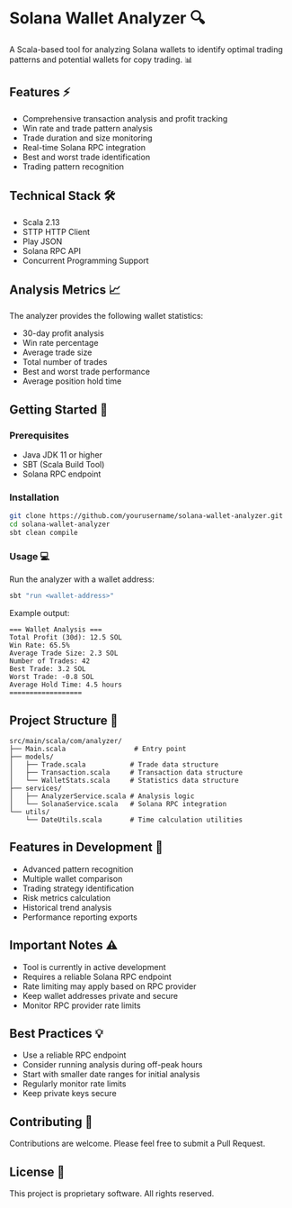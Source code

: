 # Solana Wallet Analyzer 🔍

A Scala-based tool for analyzing Solana wallets to identify optimal trading patterns and potential wallets for copy trading. 📊

## Features ⚡

- Comprehensive transaction analysis and profit tracking
- Win rate and trade pattern analysis
- Trade duration and size monitoring
- Real-time Solana RPC integration
- Best and worst trade identification
- Trading pattern recognition

## Technical Stack 🛠️

- Scala 2.13
- STTP HTTP Client
- Play JSON
- Solana RPC API
- Concurrent Programming Support

## Analysis Metrics 📈

The analyzer provides the following wallet statistics:
- 30-day profit analysis
- Win rate percentage
- Average trade size
- Total number of trades
- Best and worst trade performance
- Average position hold time

## Getting Started 🚀

### Prerequisites

- Java JDK 11 or higher
- SBT (Scala Build Tool)
- Solana RPC endpoint

### Installation

```bash
git clone https://github.com/yourusername/solana-wallet-analyzer.git
cd solana-wallet-analyzer
sbt clean compile
```

### Usage 💻

Run the analyzer with a wallet address:
```bash
sbt "run <wallet-address>"
```

Example output:
```
=== Wallet Analysis ===
Total Profit (30d): 12.5 SOL
Win Rate: 65.5%
Average Trade Size: 2.3 SOL
Number of Trades: 42
Best Trade: 3.2 SOL
Worst Trade: -0.8 SOL
Average Hold Time: 4.5 hours
==================
```

## Project Structure 📁

```
src/main/scala/com/analyzer/
├── Main.scala                 # Entry point
├── models/
│   ├── Trade.scala           # Trade data structure
│   ├── Transaction.scala     # Transaction data structure
│   └── WalletStats.scala     # Statistics data structure
├── services/
│   ├── AnalyzerService.scala # Analysis logic
│   └── SolanaService.scala   # Solana RPC integration
└── utils/
    └── DateUtils.scala       # Time calculation utilities
```

## Features in Development 🔄

- Advanced pattern recognition
- Multiple wallet comparison
- Trading strategy identification
- Risk metrics calculation
- Historical trend analysis
- Performance reporting exports

## Important Notes ⚠️

- Tool is currently in active development
- Requires a reliable Solana RPC endpoint
- Rate limiting may apply based on RPC provider
- Keep wallet addresses private and secure
- Monitor RPC provider rate limits

## Best Practices 💡

- Use a reliable RPC endpoint
- Consider running analysis during off-peak hours
- Start with smaller date ranges for initial analysis
- Regularly monitor rate limits
- Keep private keys secure

## Contributing 🤝

Contributions are welcome. Please feel free to submit a Pull Request.

## License 📝

This project is proprietary software. All rights reserved.